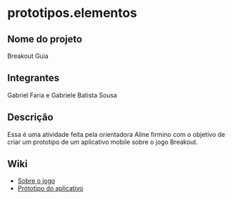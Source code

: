 # prototipos.elementos

## Nome do projeto
Breakout Guia

## Integrantes
Gabriel Faria e Gabriele Batista Sousa

## Descrição
Essa é uma atividade feita pela orientadora Aline firmino com o objetivo de criar um prototipo de um aplicativo mobile sobre o jogo Breakout.

## Wiki
- <a href="https://github.com/Gabriele-sousa/prototipos.elementos/wiki/Sobre-o-jogo"> Sobre o jogo </a>
- <a href="https://github.com/Gabriele-sousa/prototipos.elementos/wiki/Protótipo"> Prótotipo do aplicativo </a>
